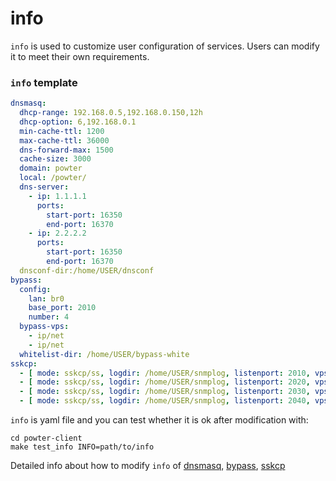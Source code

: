 # info

`info` is used to customize user configuration of services. Users can modify it to meet their own requirements. 


### `info` template 
```yml
dnsmasq: 
  dhcp-range: 192.168.0.5,192.168.0.150,12h
  dhcp-option: 6,192.168.0.1
  min-cache-ttl: 1200
  max-cache-ttl: 36000
  dns-forward-max: 1500
  cache-size: 3000
  domain: powter
  local: /powter/
  dns-server:
    - ip: 1.1.1.1
      ports:
        start-port: 16350
        end-port: 16370
    - ip: 2.2.2.2
      ports:
        start-port: 16350
        end-port: 16370
  dnsconf-dir:/home/USER/dnsconf 
bypass:
  config:
    lan: br0
    base_port: 2010
    number: 4  
  bypass-vps:
    - ip/net
    - ip/net
  whitelist-dir: /home/USER/bypass-white
sskcp:
  - [ mode: sskcp/ss, logdir: /home/USER/snmplog, listenport: 2010, vpsip: 1.1.1.1 , vpsport: 4201 ,key: test] 
  - [ mode: sskcp/ss, logdir: /home/USER/snmplog, listenport: 2020, vpsip: 1.1.1.1, vpsport: 4202 ,key: test] 
  - [ mode: sskcp/ss, logdir: /home/USER/snmplog, listenport: 2030, vpsip: 2.2.2.2, vpsport: 4201, key: test] 
  - [ mode: sskcp/ss, logdir: /home/USER/snmplog, listenport: 2040, vpsip: 2.2.2.2, vpsport: 4202, key: test] 
```
`info` is yaml file and you can test whether it is ok after modification with:
	
```
cd powter-client
make test_info INFO=path/to/info
```

Detailed info about how to modify `info` of [dnsmasq](https://elespejo.github.io/dnsmasq/usage/GENCONF.html), [bypass](https://elespejo.github.io/bypass/usage/GENCONF.html), [sskcp](https://elespejo.github.io/sskcp/usage/GENCONF.html) 
